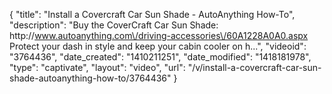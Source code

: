 {
    "title": "Install a Covercraft Car Sun Shade - AutoAnything How-To",
    "description": "Buy the CoverCraft Car Sun Shade: http:\/\/www.autoanything.com\/driving-accessories\/60A1228A0A0.aspx Protect your dash in style and keep your cabin cooler on h...",
    "videoid": "3764436",
    "date_created": "1410211251",
    "date_modified": "1418181978",
    "type": "captivate",
    "layout": "video",
    "url": "\/v\/install-a-covercraft-car-sun-shade-autoanything-how-to\/3764436"
}